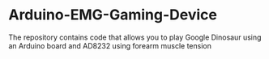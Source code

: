 # Arduino-EMG-Gaming-Device
 The repository contains code that allows you to play Google Dinosaur using an Arduino board and AD8232 using forearm muscle tension
